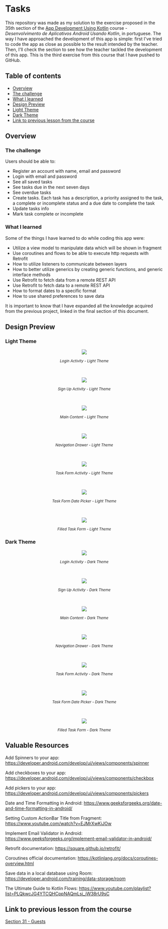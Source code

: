 

# Tasks

This repository was made as my solution to the exercise proposed in the 35th section of the [App Development Using Kotlin](https://www.udemy.com/course/curso-desenvolvedor-kotlin/) course - *Desenvolvimento de Aplicativos Android Usando Kotlin*, in portuguese. The way I have approached the development of this app is simple: first I've tried to code the app as close as possible to the result intended by the teacher. Then, I'll check the section to see how the teacher tackled the development of this app. This is the third exercise from this course that I have pushed to GitHub.

## Table of contents

- [Overview](#overview)
- [The challenge](#the-challenge)
- [What I learned](#what-i-learned)
- [Design Preview](#design-preview)
- [Light Theme](#light-theme)
- [Dark Theme](#dark-theme)
- [Link to previous lesson from the course](#link-to-previous-lesson-from-the-course)

## Overview

### The challenge

Users should be able to:
- Register an account with name, email and password
- Login with email and password
- See all saved tasks
- See tasks due in the next seven days
- See overdue tasks
- Create tasks. Each task has a description, a priority assigned to the task, a complete or incomplete status and a due date to complete the task
- Update tasks info
- Mark task complete or incomplete

### What I learned

Some of the things I have learned to do while coding this app were:
- Utilize a view model to manipulate data which will be shown in fragment
- Use coroutines and flows to be able to execute http requests with Retrofit
- How to utilize listeners to communicate between layers
- How to better utilize generics by creating generic functions, and generic interface methods
- Use Retrofit to fetch data from a remote REST API
- Use Retrofit to fetch data to a remote REST API
- How to format dates to a specific format
- How to use shared preferences to save data

It is important to know that I have expanded all the knowledge acquired from the previous project, linked in the final section of this document.

## Design Preview

### Light Theme

<p align="center">  
<img src="design-preview/login-activity-light-theme.png">  
</p>  
<p align="center">  
<small><em>Login Activity - Light Theme</em></small>  
</p>  
<br/>  
<p align="center">  
<img src="design-preview/sign-up-activity-light-theme.png">  
</p>  
<p align="center">  
<small><em>Sign Up Activity - Light Theme</em></small>  
</p>  
<br/>  
<p align="center">  
<img src="design-preview/main-content-light-theme.png">  
</p>  
<p align="center">  
<small><em>Main Content - Light Theme</em></small>  
</p>  
<br/>  
<p align="center">  
<img src="design-preview/navigation-drawer-light-theme.png">  
</p>  
<p align="center">  
<small><em>Navigation Drawer - Light Theme</em></small>  
</p>  
<br/>  
<p align="center">  
<img src="design-preview/task-form-activity-light-theme.png">  
</p>  
<p align="center">  
<small><em>Task Form Activity - Light Theme</em></small>  
</p>  
<br/>  
<p align="center">  
<img src="design-preview/task-form-date-picker-light-theme.png">  
</p>  
<p align="center">  
<small><em>Task Form Date Picker - Light Theme</em></small>  
</p>  
<br/>  
<p align="center">  
<img src="design-preview/filled-task-form-light-theme.png">  
</p>  
<p align="center">  
<small><em>Filled Task Form - Light Theme</em></small>  
</p>  

### Dark Theme

<p align="center">  
<img src="design-preview/login-activity-dark-theme.png">  
</p>  
<p align="center">  
<small><em>Login Activity - Dark Theme</em></small>  
</p>  
<br/>  
<p align="center">  
<img src="design-preview/sign-up-activity-dark-theme.png">  
</p>  
<p align="center">  
<small><em>Sign Up Activity - Dark Theme</em></small>  
</p>  
<br/>  
<p align="center">  
<img src="design-preview/main-content-dark-theme.png">  
</p>  
<p align="center">  
<small><em>Main Content - Dark Theme</em></small>  
</p>  
<br/>  
<p align="center">  
<img src="design-preview/navigation-drawer-dark-theme.png">  
</p>  
<p align="center">  
<small><em>Navigation Drawer - Dark Theme</em></small>  
</p>  
<br/>  
<p align="center">  
<img src="design-preview/task-form-activity-dark-theme.png">  
</p>  
<p align="center">  
<small><em>Task Form Activity - Dark Theme</em></small>  
</p>  
<br/>  
<p align="center">  
<img src="design-preview/task-form-date-picker-dark-theme.png">  
</p>  
<p align="center">  
<small><em>Task Form Date Picker - Dark Theme</em></small>  
</p>  
<br/>  
<p align="center">  
<img src="design-preview/filled-task-form-dark-theme.png">  
</p>  
<p align="center">  
<small><em>Filled Task Form - Dark Theme</em></small>  
</p>  

## Valuable Resources

Add Spinners to your app: https://developer.android.com/develop/ui/views/components/spinner

Add checkboxes to your app: https://developer.android.com/develop/ui/views/components/checkbox

Add pickers to your app: https://developer.android.com/develop/ui/views/components/pickers

Date and Time Formatting in Android: https://www.geeksforgeeks.org/date-and-time-formatting-in-android/

Setting Custom ActionBar Title from Fragment: https://www.youtube.com/watch?v=EJMrXwKiJOw

Implement Email Validator in Android: https://www.geeksforgeeks.org/implement-email-validator-in-android/

Retrofit documentation: https://square.github.io/retrofit/

Coroutines official documentation: https://kotlinlang.org/docs/coroutines-overview.html

Save data in a local database using Room: https://developer.android.com/training/data-storage/room

The Ultimate Guide to Kotlin Flows: https://www.youtube.com/playlist?list=PLQkwcJG4YTCQHCppNAQmLsj_jW38rU9sC

## Link to previous lesson from the course

[Section 31 - Guests](https://github.com/helderzack/section-31st_guests)
